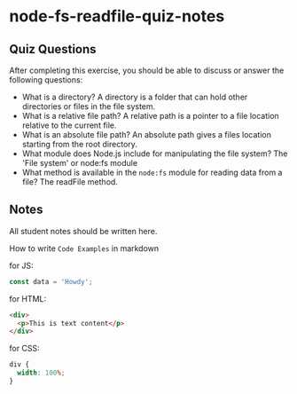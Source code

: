 # node-fs-readfile-quiz-notes

## Quiz Questions

After completing this exercise, you should be able to discuss or answer the following questions:

- What is a directory?
  A directory is a folder that can hold other directories or files in the file system.
- What is a relative file path?
  A relative path is a pointer to a file location relative to the current file.
- What is an absolute file path?
  An absolute path gives a files location starting from the root directory.
- What module does Node.js include for manipulating the file system?
  The 'File system' or node:fs module
- What method is available in the `node:fs` module for reading data from a file?
  The readFile method.

## Notes

All student notes should be written here.

How to write `Code Examples` in markdown

for JS:

```javascript
const data = 'Howdy';
```

for HTML:

```html
<div>
  <p>This is text content</p>
</div>
```

for CSS:

```css
div {
  width: 100%;
}
```
